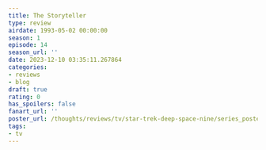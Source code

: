 ```yaml
---
title: The Storyteller
type: review
airdate: 1993-05-02 00:00:00
season: 1
episode: 14
season_url: ''
date: 2023-12-10 03:35:11.267864
categories:
- reviews
- blog
draft: true
rating: 0
has_spoilers: false
fanart_url: ''
poster_url: /thoughts/reviews/tv/star-trek-deep-space-nine/series_poster.jpg
tags:
- tv
---
```



